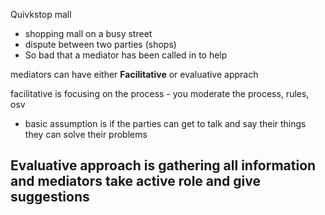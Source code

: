 Quivkstop mall
- shopping mall on a busy street
- dispute between two parties (shops)
- So bad that a mediator has been called in to help


mediators can have either **Facilitative** or evaluative apprach

facilitative is focusing on the process - you moderate the process, rules, osv
- basic assumption is if the parties can get to talk and say their things they can solve their problems

Evaluative approach is gathering all information and mediators take active role and give suggestions
- 
